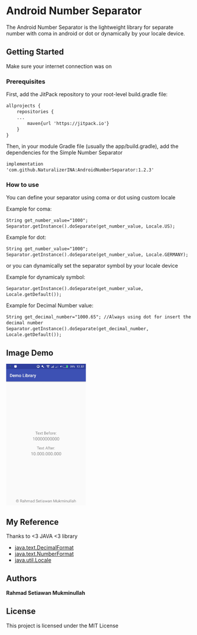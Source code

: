 # Android Number Separator
The Android Number Separator is the lightweight library for separate number with coma in android or dot or dynamically by your locale device.

## Getting Started
Make sure your internet connection was on

### Prerequisites
First, add the JitPack repository to your root-level build.gradle file:

```
allprojects {
	repositories {
	...
		maven{url 'https://jitpack.io'}
	}
}
```

Then, in your module Gradle file (usually the app/build.gradle), add the dependencies for the Simple Number Separator

```
implementation 'com.github.NaturalizerINA:AndroidNumberSeparator:1.2.3'
```

### How to use
You can define your separator using coma or dot using custom locale

Example for coma:
```
String get_number_value="1000";
Separator.getInstance().doSeparate(get_number_value, Locale.US);
```

Example for dot:
```
String get_number_value="1000";
Separator.getInstance().doSeparate(get_number_value, Locale.GERMANY);
```

or you can dynamically set the separator symbol by your locale device

Example for dynamicaly symbol:
```
Separator.getInstance().doSeparate(get_number_value, Locale.getDefault());
```

Example for Decimal Number value:
```
String get_decimal_number="1000.65"; //Always using dot for insert the decimal number
Separator.getInstance().doSeparate(get_decimal_number, Locale.getDefault());
```


## Image Demo
![Alt text](https://github.com/NaturalizerINA/AndroidNumberSeparator/blob/master/demo_image_sc.jpg "Demo Image")

## My Reference
Thanks to <3 JAVA <3 library 
* [java.text.DecimalFormat](http://devdocs.io/openjdk~8/java/text/decimalformat)
* [java.text.NumberFormat](http://devdocs.io/openjdk~8/java/text/numberformat)
* [java.util.Locale](http://devdocs.io/openjdk~8/java/util/locale)


## Authors
**Rahmad Setiawan Mukminullah** 


## License
This project is licensed under the MIT License
